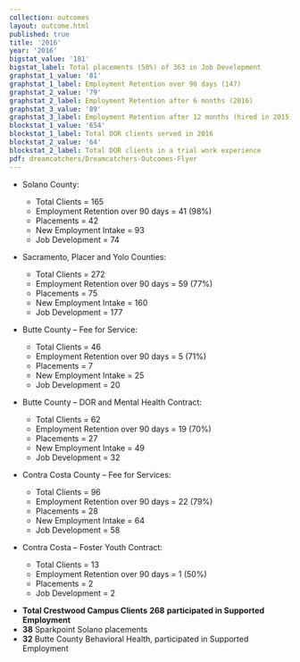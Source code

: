 ```yaml
---
collection: outcomes
layout: outcome.html
published: true
title: '2016'
year: '2016'
bigstat_value: '181'
bigstat_label: Total placements (50%) of 363 in Job Development
graphstat_1_value: '81'
graphstat_1_label: Employment Retention over 90 days (147)
graphstat_2_value: '79'
graphstat_2_label: Employment Retention after 6 months (2016)
graphstat_3_value: '89'
graphstat_3_label: Employment Retention after 12 months (hired in 2015)
blockstat_1_value: '654'
blockstat_1_label: Total DOR clients served in 2016
blockstat_2_value: '64'
blockstat_2_label: Total DOR clients in a trial work experience
pdf: dreamcatchers/Dreamcatchers-Outcomes-Flyer
---
```

* Solano County:
  - Total Clients = 165
  - Employment Retention over 90 days = 41 (98%)
  - Placements = 42
  - New Employment Intake = 93
  - Job Development = 74

* Sacramento, Placer and Yolo Counties:
  - Total Clients = 272
  - Employment Retention over 90 days = 59 (77%)
  - Placements = 75
  - New Employment Intake = 160
  - Job Development = 177

* Butte County – Fee for Service:
  - Total Clients = 46
  - Employment Retention over 90 days = 5 (71%)
  - Placements = 7
  - New Employment Intake = 25
  - Job Development = 20

* Butte County – DOR and Mental Health Contract:
  - Total Clients = 62
  - Employment Retention over 90 days = 19 (70%)
  - Placements = 27
  - New Employment Intake = 49
  - Job Development = 32

* Contra Costa County – Fee for Services:
  - Total Clients = 96
  - Employment Retention over 90 days = 22 (79%)
  - Placements = 28
  - New Employment Intake = 64
  - Job Development = 58

* Contra Costa – Foster Youth Contract:
  - Total Clients = 13
  - Employment Retention over 90 days = 1 (50%)
  - Placements = 2
  - Job Development = 2


- **Total Crestwood Campus Clients** **268** **participated in Supported Employment**
- **38** Sparkpoint Solano placements
- **32** Butte County Behavioral Health, participated in Supported Employment
